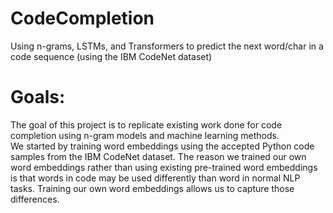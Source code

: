 # CodeCompletion
Using n-grams, LSTMs, and Transformers to predict the next word/char in a code sequence (using the IBM CodeNet dataset)

# Goals:
The goal of this project is to replicate existing work done for code completion using n-gram models and machine learning methods.  
We started by training word embeddings using the accepted Python code samples from the IBM CodeNet dataset.  The reason we trained our own word embeddings
rather than using existing pre-trained word embeddings is that words in code may be used differently than word in normal NLP tasks.
Training our own word embeddings allows us to capture those differences.
